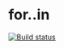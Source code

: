 # for..in

[![Build status](https://ci.appveyor.com/api/projects/status/c6hido4n2x1yp8tr/branch/master?svg=true)](https://ci.appveyor.com/project/Stegur/for-in/branch/master)

